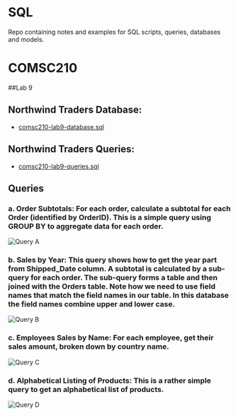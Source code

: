 # SQL
Repo containing notes and examples for SQL scripts, queries, databases and models.

# COMSC210 

##Lab 9

## Northwind Traders Database:
- [comsc210-lab9-database.sql](https://github.com/joshfarias/SQL/blob/main/COMSC210/Lab9/comsc210-lab9-database.sql)

## Northwind Traders Queries:
- [comsc210-lab9-queries.sql](https://github.com/joshfarias/SQL/blob/main/COMSC210/Lab9/comsc210-lab9-queries.sql)


## Queries

### a. Order Subtotals:  For each order, calculate a subtotal for each Order (identified by OrderID). This is a simple query using GROUP BY to aggregate data for each order.

![Query A](https://i.imgur.com/zYGDrQO.png)

### b. Sales by Year: This query shows how to get the year part from Shipped_Date column. A subtotal is calculated by a sub-query for each order. The sub-query forms a table and then joined with the Orders table. Note how we need to use field names that match the field names in our table. In this database the field names combine upper and lower case.

![Query B](https://i.imgur.com/0OqXL7t.png)

### c. Employees Sales by Name: For each employee, get their sales amount, broken down by country name.

![Query C](https://i.imgur.com/hWJAYM5.png)

### d. Alphabetical Listing of Products: This is a rather simple query to get an alphabetical list of products.

![Query D](https://i.imgur.com/LGK3riP.png)

